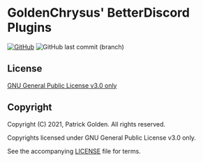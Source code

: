 # GoldenChrysus' BetterDiscord Plugins

[![GitHub](https://img.shields.io/github/license/GoldenChrysus/BetterDiscordPlugins.svg?style=flat-square)](https://github.com/GoldenChrysus/BetterDiscordPlugins/blob/main/LICENSE)
![GitHub last commit (branch)](https://img.shields.io/github/last-commit/GoldenChrysus/BetterDiscordPlugins/main.svg?style=flat-square)

## License
[GNU General Public License v3.0 only](/LICENSE)

## Copyright
Copyright (C) 2021, Patrick Golden. All rights reserved.

Copyrights licensed under GNU General Public License v3.0 only.

See the accompanying [LICENSE](/LICENSE) file for terms.
